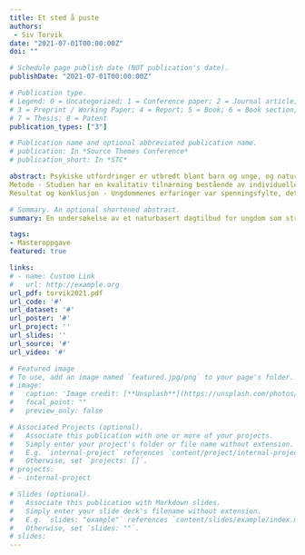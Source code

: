 ```yaml
---
title: Et sted å puste
authors:
 - Siv Torvik
date: "2021-07-01T00:00:00Z"
doi: ""

# Schedule page publish date (NOT publication's date).
publishDate: "2021-07-01T00:00:00Z"

# Publication type.
# Legend: 0 = Uncategorized; 1 = Conference paper; 2 = Journal article;
# 3 = Preprint / Working Paper; 4 = Report; 5 = Book; 6 = Book section;
# 7 = Thesis; 8 = Patent
publication_types: ["3"]

# Publication name and optional abbreviated publication name.
# publication: In *Source Themes Conference*
# publication_short: In *STC*

abstract: Psykiske utfordringer er utbredt blant barn og unge, og naturbaserte tilnærminger til helsefremming, psykisk helsearbeid og behandling virker lovende. Det er likevel foreløpig begrenset med forskning innen dette feltet i Norge og i Norden. Denne studien undersøker erfaringer med utendørsterapi som et dagtilbud i spesialisthelsetjenesten, hvor ungdommers og terapeuters erfaring med gruppetilbudet ”Basecamp” ved Sørlandet sykehus utforskes. Hensikten med studien er å øke kunnskapen om utendørsterapi som behandlingstilbud til ungdom med psykiske utfordringer. Forskningsspørsmålene er "Hva foregår på Basecamp? Hvilke forventninger til, erfaringer med og tanker om Basecamp har ungdommer og terapeuter i Basecamp?"
Metode - Studien har en kvalitativ tilnærming bestående av individuelle intervju med fem ungdommer, et fokusgruppeintervju med tre terapeuter samt en hospiteringsperiode som inkluderte besøk på fem Basecamp-samlinger. Tematisk analyse ble brukt i analysen av datamaterialet.
Resultat og konklusjon - Ungdommenes erfaringer var spenningsfylte, det var både krevende og givende å delta på Basecamp. Det som var viktig for dem i terapien var opphold i naturen, sosiale relasjoner, å gjøre noe annet enn det vanlige, muligheten til å bestemme grad av deltakelse selv og at utfordringene virket overkommelige. Terapeutene syntes relasjonen til ungdommene ble bedre når terapien foregikk utendørs. De opplevde at naturen ga gode forutsetninger for økt tilstedeværelse, mestringstro og sosial læring, og at det friske og gode ble fremtredende i naturen, noe de benyttet i arbeidet med å fremme god psykisk helse. Opphold i naturen kan ha en gjenoppbyggende effekt på den psykiske helsen. I denne studien understrekes betydningen av systematisk bruk av naturen i en terapisammenheng.

# Summary. An optional shortened abstract.
summary: En undersøkelse av et naturbasert dagtilbud for ungdom som strever.

tags:
- Masteroppgave
featured: true

links:
# - name: Custom Link
#   url: http://example.org
url_pdf: torvik2021.pdf
url_code: '#'
url_dataset: '#'
url_poster: '#'
url_project: ''
url_slides: ''
url_source: '#'
url_video: '#'

# Featured image
# To use, add an image named `featured.jpg/png` to your page's folder. 
# image:
#   caption: 'Image credit: [**Unsplash**](https://unsplash.com/photos/pLCdAaMFLTE)'
#   focal_point: ""
#   preview_only: false

# Associated Projects (optional).
#   Associate this publication with one or more of your projects.
#   Simply enter your project's folder or file name without extension.
#   E.g. `internal-project` references `content/project/internal-project/index.md`.
#   Otherwise, set `projects: []`.
# projects:
# - internal-project

# Slides (optional).
#   Associate this publication with Markdown slides.
#   Simply enter your slide deck's filename without extension.
#   E.g. `slides: "example"` references `content/slides/example/index.md`.
#   Otherwise, set `slides: ""`.
# slides:
---
```


<!-- {{% callout note %}}
Click the *Cite* button above to demo the feature to enable visitors to import publication metadata into their reference management software.
{{% /callout %}}

Supplementary notes can be added here, including [code and math](https://sourcethemes.com/academic/docs/writing-markdown-latex/). -->
